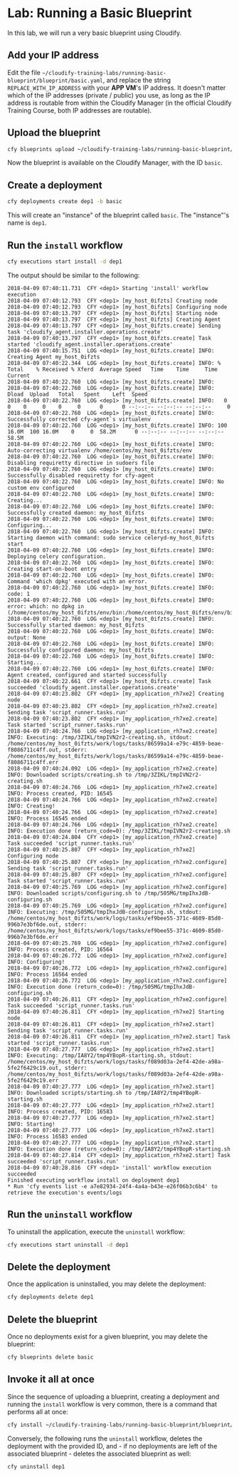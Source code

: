 # Lab: Running a Basic Blueprint

In this lab, we will run a very basic blueprint using Cloudify.

## Add your IP address

Edit the file `~/cloudify-training-labs/running-basic-blueprint/blueprint/basic.yaml`,
and replace the string `REPLACE_WITH_IP_ADDRESS` with your **APP VM**'s IP address.
It doesn't matter which of the IP addresses (private / public) you use, as long as
the IP address is routable from within the Cloudify Manager (in the official Cloudify Training Course,
both IP addresses are routable).

## Upload the blueprint

```bash
cfy blueprints upload ~/cloudify-training-labs/running-basic-blueprint/blueprint/basic.yaml -b basic
```

Now the blueprint is available on the Cloudify Manager, with the ID `basic`.

## Create a deployment

```bash
cfy deployments create dep1 -b basic
```

This will create an "instance" of the blueprint called `basic`. The "instance"'s name is `dep1`.

## Run the `install` workflow

```bash
cfy executions start install -d dep1
```

The output should be similar to the following:

```
2018-04-09 07:40:11.731  CFY <dep1> Starting 'install' workflow execution
2018-04-09 07:40:12.793  CFY <dep1> [my_host_0ifzts] Creating node
2018-04-09 07:40:12.793  CFY <dep1> [my_host_0ifzts] Configuring node
2018-04-09 07:40:13.797  CFY <dep1> [my_host_0ifzts] Starting node
2018-04-09 07:40:13.797  CFY <dep1> [my_host_0ifzts] Creating Agent
2018-04-09 07:40:13.797  CFY <dep1> [my_host_0ifzts.create] Sending task 'cloudify_agent.installer.operations.create'
2018-04-09 07:40:13.797  CFY <dep1> [my_host_0ifzts.create] Task started 'cloudify_agent.installer.operations.create'
2018-04-09 07:40:15.751  LOG <dep1> [my_host_0ifzts.create] INFO: Creating Agent my_host_0ifzts
2018-04-09 07:40:22.344  LOG <dep1> [my_host_0ifzts.create] INFO: % Total    % Received % Xferd  Average Speed   Time    Time     Time  Current
2018-04-09 07:40:22.760  LOG <dep1> [my_host_0ifzts.create] INFO: 
2018-04-09 07:40:22.760  LOG <dep1> [my_host_0ifzts.create] INFO:                                  Dload  Upload   Total   Spent    Left  Speed
2018-04-09 07:40:22.760  LOG <dep1> [my_host_0ifzts.create] INFO:   0     0    0     0    0     0      0      0 --:--:-- --:--:-- --:--:--     0
2018-04-09 07:40:22.760  LOG <dep1> [my_host_0ifzts.create] INFO: Successfully corrected cfy-agent`s virtualenv
2018-04-09 07:40:22.760  LOG <dep1> [my_host_0ifzts.create] INFO: 100 16.0M  100 16.0M    0     0  58.2M      0 --:--:-- --:--:-- --:--:-- 58.5M
2018-04-09 07:40:22.760  LOG <dep1> [my_host_0ifzts.create] INFO: Auto-correcting virtualenv /home/centos/my_host_0ifzts/env
2018-04-09 07:40:22.760  LOG <dep1> [my_host_0ifzts.create] INFO: Disabling requiretty directive in sudoers file
2018-04-09 07:40:22.760  LOG <dep1> [my_host_0ifzts.create] INFO: Successfully disabled requiretty for cfy-agent
2018-04-09 07:40:22.760  LOG <dep1> [my_host_0ifzts.create] INFO: No custom env configured
2018-04-09 07:40:22.760  LOG <dep1> [my_host_0ifzts.create] INFO: Creating...
2018-04-09 07:40:22.760  LOG <dep1> [my_host_0ifzts.create] INFO: Successfully created daemon: my_host_0ifzts
2018-04-09 07:40:22.760  LOG <dep1> [my_host_0ifzts.create] INFO: Configuring...
2018-04-09 07:40:22.760  LOG <dep1> [my_host_0ifzts.create] INFO: Starting daemon with command: sudo service celeryd-my_host_0ifzts start
2018-04-09 07:40:22.760  LOG <dep1> [my_host_0ifzts.create] INFO: Deploying celery configuration.
2018-04-09 07:40:22.760  LOG <dep1> [my_host_0ifzts.create] INFO: Creating start-on-boot entry
2018-04-09 07:40:22.760  LOG <dep1> [my_host_0ifzts.create] INFO: Command 'which dpkg' executed with an error.
2018-04-09 07:40:22.760  LOG <dep1> [my_host_0ifzts.create] INFO: code: 1
2018-04-09 07:40:22.760  LOG <dep1> [my_host_0ifzts.create] INFO: error: which: no dpkg in (/home/centos/my_host_0ifzts/env/bin:/home/centos/my_host_0ifzts/env/bin:/home/centos/my_host_0ifzts/env/bin:/sbin:/bin:/usr/sbin:/usr/bin)
2018-04-09 07:40:22.760  LOG <dep1> [my_host_0ifzts.create] INFO: Successfully started daemon: my_host_0ifzts
2018-04-09 07:40:22.760  LOG <dep1> [my_host_0ifzts.create] INFO: output: None
2018-04-09 07:40:22.760  LOG <dep1> [my_host_0ifzts.create] INFO: Successfully configured daemon: my_host_0ifzts
2018-04-09 07:40:22.760  LOG <dep1> [my_host_0ifzts.create] INFO: Starting...
2018-04-09 07:40:22.760  LOG <dep1> [my_host_0ifzts.create] INFO: Agent created, configured and started successfully
2018-04-09 07:40:22.661  CFY <dep1> [my_host_0ifzts.create] Task succeeded 'cloudify_agent.installer.operations.create'
2018-04-09 07:40:23.802  CFY <dep1> [my_application_rh7xe2] Creating node
2018-04-09 07:40:23.802  CFY <dep1> [my_application_rh7xe2.create] Sending task 'script_runner.tasks.run'
2018-04-09 07:40:23.802  CFY <dep1> [my_application_rh7xe2.create] Task started 'script_runner.tasks.run'
2018-04-09 07:40:24.766  LOG <dep1> [my_application_rh7xe2.create] INFO: Executing: /tmp/3ZIKL/tmpIVN2r2-creating.sh, stdout: /home/centos/my_host_0ifzts/work/logs/tasks/86599a14-e79c-4859-beae-f8086711c4ff.out, stderr: /home/centos/my_host_0ifzts/work/logs/tasks/86599a14-e79c-4859-beae-f8086711c4ff.err
2018-04-09 07:40:24.092  LOG <dep1> [my_application_rh7xe2.create] INFO: Downloaded scripts/creating.sh to /tmp/3ZIKL/tmpIVN2r2-creating.sh
2018-04-09 07:40:24.766  LOG <dep1> [my_application_rh7xe2.create] INFO: Process created, PID: 16545
2018-04-09 07:40:24.766  LOG <dep1> [my_application_rh7xe2.create] INFO: Creating!
2018-04-09 07:40:24.766  LOG <dep1> [my_application_rh7xe2.create] INFO: Process 16545 ended
2018-04-09 07:40:24.766  LOG <dep1> [my_application_rh7xe2.create] INFO: Execution done (return_code=0): /tmp/3ZIKL/tmpIVN2r2-creating.sh
2018-04-09 07:40:24.804  CFY <dep1> [my_application_rh7xe2.create] Task succeeded 'script_runner.tasks.run'
2018-04-09 07:40:25.807  CFY <dep1> [my_application_rh7xe2] Configuring node
2018-04-09 07:40:25.807  CFY <dep1> [my_application_rh7xe2.configure] Sending task 'script_runner.tasks.run'
2018-04-09 07:40:25.807  CFY <dep1> [my_application_rh7xe2.configure] Task started 'script_runner.tasks.run'
2018-04-09 07:40:25.769  LOG <dep1> [my_application_rh7xe2.configure] INFO: Downloaded scripts/configuring.sh to /tmp/505MG/tmpIhxJdB-configuring.sh
2018-04-09 07:40:25.769  LOG <dep1> [my_application_rh7xe2.configure] INFO: Executing: /tmp/505MG/tmpIhxJdB-configuring.sh, stdout: /home/centos/my_host_0ifzts/work/logs/tasks/ef9bee55-371c-4609-85d0-996b7e3bf6de.out, stderr: /home/centos/my_host_0ifzts/work/logs/tasks/ef9bee55-371c-4609-85d0-996b7e3bf6de.err
2018-04-09 07:40:25.769  LOG <dep1> [my_application_rh7xe2.configure] INFO: Process created, PID: 16564
2018-04-09 07:40:26.772  LOG <dep1> [my_application_rh7xe2.configure] INFO: Configuring!
2018-04-09 07:40:26.772  LOG <dep1> [my_application_rh7xe2.configure] INFO: Process 16564 ended
2018-04-09 07:40:26.772  LOG <dep1> [my_application_rh7xe2.configure] INFO: Execution done (return_code=0): /tmp/505MG/tmpIhxJdB-configuring.sh
2018-04-09 07:40:26.811  CFY <dep1> [my_application_rh7xe2.configure] Task succeeded 'script_runner.tasks.run'
2018-04-09 07:40:26.811  CFY <dep1> [my_application_rh7xe2] Starting node
2018-04-09 07:40:26.811  CFY <dep1> [my_application_rh7xe2.start] Sending task 'script_runner.tasks.run'
2018-04-09 07:40:26.811  CFY <dep1> [my_application_rh7xe2.start] Task started 'script_runner.tasks.run'
2018-04-09 07:40:27.777  LOG <dep1> [my_application_rh7xe2.start] INFO: Executing: /tmp/IA8Y2/tmp4YBopR-starting.sh, stdout: /home/centos/my_host_0ifzts/work/logs/tasks/f089d03a-2ef4-42de-a98a-5fe2f6429c19.out, stderr: /home/centos/my_host_0ifzts/work/logs/tasks/f089d03a-2ef4-42de-a98a-5fe2f6429c19.err
2018-04-09 07:40:27.777  LOG <dep1> [my_application_rh7xe2.start] INFO: Downloaded scripts/starting.sh to /tmp/IA8Y2/tmp4YBopR-starting.sh
2018-04-09 07:40:27.777  LOG <dep1> [my_application_rh7xe2.start] INFO: Process created, PID: 16583
2018-04-09 07:40:27.777  LOG <dep1> [my_application_rh7xe2.start] INFO: Starting!
2018-04-09 07:40:27.777  LOG <dep1> [my_application_rh7xe2.start] INFO: Process 16583 ended
2018-04-09 07:40:27.777  LOG <dep1> [my_application_rh7xe2.start] INFO: Execution done (return_code=0): /tmp/IA8Y2/tmp4YBopR-starting.sh
2018-04-09 07:40:27.814  CFY <dep1> [my_application_rh7xe2.start] Task succeeded 'script_runner.tasks.run'
2018-04-09 07:40:28.816  CFY <dep1> 'install' workflow execution succeeded
Finished executing workflow install on deployment dep1
* Run 'cfy events list -e a7e82934-24f4-4a4a-b43e-e26f06b3c6b4' to retrieve the execution's events/logs
```

## Run the `uninstall` workflow

To uninstall the application, execute the `uninstall` workflow:

```bash
cfy executions start uninstall -d dep1
```

## Delete the deployment

Once the application is uninstalled, you may delete the deployment:

```bash
cfy deployments delete dep1
```

## Delete the blueprint

Once no deployments exist for a given blueprint, you may delete the blueprint:

```bash
cfy blueprints delete basic
```

## Invoke it all at once

Since the sequence of uploading a blueprint, creating a deployment and running the `install` workflow is very common,
there is a command that performs all at once:

```bash
cfy install ~/cloudify-training-labs/running-basic-blueprint/blueprint/basic.yaml -b basic -d dep1
```

Conversely, the following runs the `uninstall` workflow, deletes the deployment with the provided ID, and - if
no deployments are left of the associated blueprint - deletes the associated blueprint as well:

```bash
cfy uninstall dep1
```
